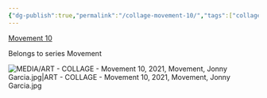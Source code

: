 ```yaml
---
{"dg-publish":true,"permalink":"/collage-movement-10/","tags":["collage/series/movement","collage/book/2022","c/line","c/man","dance","c/colour-bw","c/motion","collage/year-2021"],"created":"2025-08-24T14:55:27.489-04:00","updated":"2025-09-10T13:14:54.642-04:00"}
---
```



[Movement 10](https://www.instagram.com/p/CXbPnjTLP-f/?utm_source=ig_web_copy_link)

Belongs to series Movement

![MEDIA/ART - COLLAGE - Movement 10, 2021, Movement, Jonny Garcia.jpg|ART - COLLAGE - Movement 10, 2021, Movement, Jonny Garcia.jpg](/img/user/MEDIA/ART%20-%20COLLAGE%20-%20Movement%2010,%202021,%20Movement,%20Jonny%20Garcia.jpg)
